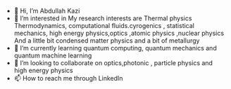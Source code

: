 - 👋 Hi, I’m Abdullah Kazi
- 👀 I’m interested in My research interests are Thermal physics
Thermodynamics, computational fluids.cyrogenics , statistical mechanics, high energy physics,optics ,atomic physics ,nuclear physics 
And a little bit condensed matter physics and a bit of metallurgy
- 🌱 I’m currently learning quantum computing, quantum mechanics and quantum machine learning 
- 💞️ I’m looking to collaborate on optics,photonic , particle physics and high energy physics 
- 📫 How to reach me through LinkedIn 

<!---
AbdullahKazi500/AbdullahKazi500 is a ✨ special ✨ repository because its `README.md` (this file) appears on your GitHub profile.
You can click the Preview link to take a look at your changes.
--->
